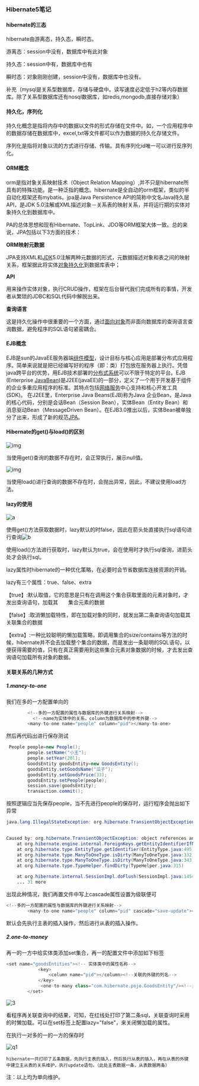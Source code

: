 ### Hibernate5笔记

#### hibernate的三态

hibernate由游离态，持久态，瞬时态。

游离态：session中没有，数据库中有此对象

持久态：session中有，数据库中也有

瞬时态：对象刚刚创建，session中没有，数据库中也没有。

补充（mysql是关系型数据库，存储与硬盘中。读写速度必定低于h2等内存数据库。除了关系型数据库还有nosql数据库，如redis,mongodb,直接存储对象）

#### 持久化，序列化

持久化概念是指将内存中的数据以文件的形式存储在文件中。如，一个应用程序中的数据存储在数据库中，excel,txt等文件都可以作为数据的持久化存储文件。

序列化是指将对象以流的方式进行存储、传输。具有序列化id唯一可以进行反序列化。

#### ORM概念

orm是指对象关系映射技术（Object Relation Mapping）,并不只是hibernate所具有的特殊功能。是一种泛指的概念。hibernate是全自动的orm框架，类似的半自动化框架还有mybatis。jpa是Java Persistence API的简称中文名Java持久层API，是JDK 5.0注解或XML描述对象－关系表的映射关系，并将运行期的实体对象持久化到数据库中。

​	PA的总体思想和现有Hibernate、TopLink、JDO等ORM框架大体一致。总的来说，JPA包括以下3方面的技术：

**ORM映射元数据**

JPA支持XML和[JDK](https://baike.baidu.com/item/JDK)5.0注解两种元数据的形式，元数据描述对象和表之间的映射关系，框架据此将实体[对象持久化](https://baike.baidu.com/item/%E5%AF%B9%E8%B1%A1%E6%8C%81%E4%B9%85%E5%8C%96)到数据库表中；

**API**

用来操作实体对象，执行CRUD操作，框架在后台替代我们完成所有的事情，开发者从繁琐的JDBC和SQL代码中解脱出来。

**查询语言**

这是持久化操作中很重要的一个方面，通过[面向对象](https://baike.baidu.com/item/%E9%9D%A2%E5%90%91%E5%AF%B9%E8%B1%A1)而非面向数据库的查询语言查询数据，避免程序的SQL语句紧密耦合。

#### EJB概念

EJB是sun的JavaEE服务器端[组件模型](https://baike.baidu.com/item/%E7%BB%84%E4%BB%B6%E6%A8%A1%E5%9E%8B)，设计目标与核心应用是部署分布式应用程序。简单来说就是把已经编写好的程序（即：类）打包放在服务器上执行。凭借java跨平台的优势，用EJB技术部署的[分布式系统](https://baike.baidu.com/item/%E5%88%86%E5%B8%83%E5%BC%8F%E7%B3%BB%E7%BB%9F/4905336)可以不限于特定的平台。EJB (Enterprise [JavaBean](https://baike.baidu.com/item/JavaBean))是J2EE(javaEE)的一部分，定义了一个用于开发基于组件的企业多重应用程序的标准。其特点包括[网络服务](https://baike.baidu.com/item/%E7%BD%91%E7%BB%9C%E6%9C%8D%E5%8A%A1/9498645)中心支持和核心开发工具(SDK)。 在J2EE里，Enterprise Java Beans(EJB)称为Java 企业Bean，是Java的核心代码，分别是会话Bean（Session Bean），实体Bean（Entity Bean）和消息驱动Bean（MessageDriven Bean）。在EJB3.0推出以后，实体Bean被单独分了出来，形成了新的规范[JPA](https://baike.baidu.com/item/JPA)。

#### Hibernate的get()与load()的区别

![img](file:///C:\Users\DELL\AppData\Roaming\Tencent\Users\1355140243\QQ\WinTemp\RichOle\OVU63XT13@BDT{9RJD719NW.png)

当使用get()查询的数据不存在时，会正常执行，展示null值。

![img](file:///C:\Users\DELL\AppData\Roaming\Tencent\Users\1355140243\QQ\WinTemp\RichOle\V5E_APMRHAATL]VO{Y}$ZYI.png)

当使用load()进行查询的数据不存在时，会抛出异常，因此，不建议使用load方法。

#### lazy的使用

![a](C:\Users\DELL\Desktop\a.png)

使用get()方法获取数据时，lazy默认的时false，因此在箭头处直接执行sql语句进行查询![b](C:\Users\DELL\Desktop\b.png)

使用load()方法进行获取时，lazy默认为true，会在使用时才执行sql查询，进箭头处才会执行sql。

lazy属性时hibernate的一种优化策略，在必要时会节省数据库连接资源的开销。

lazy有三个属性：true、false、extra

【true】:默认取值，它的意思是只有在调用这个集合获取里面的元素对象时，才发出查询语句，加载其 
     集合元素的数据 

【false】:取消懒加载特性，即在加载对象的同时，就发出第二条查询语句加载其关联集合的数据 

【extra】:一种比较聪明的懒加载策略，即调用集合的size/contains等方法的时候，hibernate并不会去加载整个集合的数据，而是发出一条聪明的SQL语句，以便获得需要的值，只有在真正需要用到这些集合元素对象数据的时候，才去发出查询语句加载所有对象的数据。

#### 关联关系的几种方式

##### 1.maney-to-one

我们在多的一方配置单向的<money-to-one>

```java
       	<!--多的一方配置的属性与数据库的外键进行关系映射-->
          <!--name为实体中的关系，column为数据库中的参考外键-->
        <many-to-one name="people" column="pid"></many-to-one>
```

然后再代码出进行保存测试

```java
 People people=new People();
        people.setName("小王");
        people.setYear(20l);
        GoodsEntity goodsEntity=new GoodsEntity();
        goodsEntity.setGoodsName("瓜子");
        goodsEntity.setGoodsPrice(33);
        goodsEntity.setPeople(people);
        session.save(goodsEntity);
        transaction.commit();
```

按照逻辑应当先保存people，当不先进行people的保存时，运行程序会抛出如下异常

```java
java.lang.IllegalStateException: org.hibernate.TransientObjectException: object references an unsaved transient instance - save the transient instance before flushing: com.hibernate.pojo.People

	
Caused by: org.hibernate.TransientObjectException: object references an unsaved transient instance - save the transient instance before flushing: com.hibernate.pojo.People
	at org.hibernate.engine.internal.ForeignKeys.getEntityIdentifierIfNotUnsaved(ForeignKeys.java:350)
	at org.hibernate.type.EntityType.getIdentifier(EntityType.java:495)
	at org.hibernate.type.ManyToOneType.isDirty(ManyToOneType.java:332)
	at org.hibernate.type.ManyToOneType.isDirty(ManyToOneType.java:343)
	at org.hibernate.type.TypeHelper.findDirty(TypeHelper.java:315)

	at org.hibernate.internal.SessionImpl.doFlush(SessionImpl.java:1454)
	... 31 more
```

出现此种情况，我们再置文件中写上cascade属性设置为级联便可

```java
<!--多的一方配置的属性与数据库的外键进行关系映射-->
        <many-to-one name="people" column="pid" cascade="save-update"></many-to-one>
```

默认会先执行主表的插入操作，然后进行从表的插入操作。

##### 2.one-to-money

再一的一方中给实体类添加set集合，再一的配置文件中添加如下标签

```java
<set name="goodsEntities"><!-- 实体类中的属性名称-->
            <key>
                <column name="pid"></column><!--关联的外键的列名-->
            </key>
             <one-to-many class="com.hibernate.pojo.GoodsEntity"/><!--关联的实体类（多的一方）-->
        </set>
```

![3](C:\Users\DELL\Desktop\3.png)

看程序再关联查询中的结果，可知，在红线处打印了第二条sql，关联查询时采用的时懒加载。可以在set标签上配置lazy="false"，来关闭懒加载的属性。

在执行一对多的一的一方的保存时

![q1](C:\Users\DELL\Desktop\q1.png)

```
hibernate一共打印了五条数据，先执行主表的插入，然后执行从表的插入，再在从表的外键中建立主从表的关系维护，执行update语句。（此处主表数据一条，从表数据两条）
```

注：以上均为单向维护。

